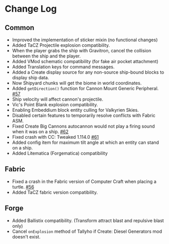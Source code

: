 # Change Log
## Common
- Improved the implementation of sticker mixin (no functional changes)
- Added TaCZ Projectile explosion compatibility.
- When the player grabs the ship with Gravitron, cancel the collision between the ship and the player.
- Added VMod schematic compatibility (for fake air pocket attachment)
- Added Translation keys for command messages.
- Added a Create display source for any non-source ship-bound blocks to display ship data.
- Now Shipyard chunks will get the biome in world coordinates.
- Added `getDirection()` function for Cannon Mount Generic Peripheral. [#57](https://github.com/xiewuzhiying/VS-Addition/issues/57)
- Ship velocity will affect cannon's projectile.
- Vic's Point Blank explosion compatibility.
- Enabling Embeddium block entity culling for Valkyrien Skies.
- Disabled certain features to temporarily resolve conflicts with Fabric ASM.
- Fixed Create Big Cannons autocannon would not play a firing sound when it was on a ship. [#62](https://github.com/xiewuzhiying/VS-Addition/issues/62)
- Fixed crash with CC: Tweaked 1.114.0 [#61](https://github.com/xiewuzhiying/VS-Addition/issues/61)
- Added config item for maximum tilt angle at which an entity can stand on a ship.
- Added Litematica (Forgematica) compatibility
## Fabric
- Fixed a crash in the Fabric version of Computer Craft when placing a turtle. [#56](https://github.com/xiewuzhiying/VS-Addition/issues/56)
- Added TaCZ fabric version compatibility.
## Forge
- Added Ballistix compatibility. (Transform attract blast and repulsive blast only)
- Cancel `onExplosion` method of Tallyho if Create: Diesel Generators mod doesn't exist.
